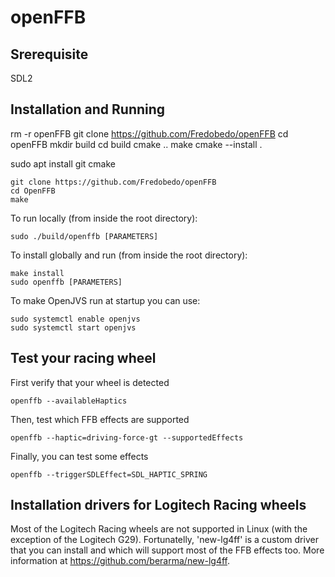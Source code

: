 # openFFB
## Srerequisite
SDL2

## Installation and Running

rm -r openFFB
git clone https://github.com/Fredobedo/openFFB
cd openFFB
mkdir build
cd build 
cmake ..
make
cmake --install .

sudo apt install git cmake
```
git clone https://github.com/Fredobedo/openFFB
cd OpenFFB
make
```
To run locally (from inside the root directory):
```
sudo ./build/openffb [PARAMETERS]
```

To install globally and run (from inside the root directory):
```
make install
sudo openffb [PARAMETERS]
```
To make OpenJVS run at startup you can use:
```
sudo systemctl enable openjvs
sudo systemctl start openjvs
```
## Test your racing wheel
First verify that your wheel is detected
```
openffb --availableHaptics
```
Then, test which FFB effects are supported
```
openffb --haptic=driving-force-gt --supportedEffects
```
Finally, you can test some effects
```
openffb --triggerSDLEffect=SDL_HAPTIC_SPRING
```

## Installation drivers for Logitech Racing wheels
Most of the Logitech Racing wheels are not supported in Linux (with the exception of the Logitech G29).
Fortunatelly, 'new-lg4ff' is a custom driver that you can install and which will support most of the FFB effects too.
More information at https://github.com/berarma/new-lg4ff.

